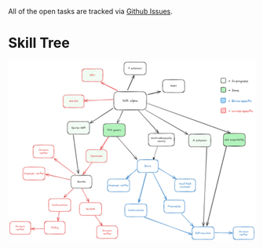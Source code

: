 All of the open tasks are tracked via [Github Issues](https://github.com/a16z/jolt/issues).

# Skill Tree
![Jolt Skill Tree](imgs/jolt-skill-tree.png)
